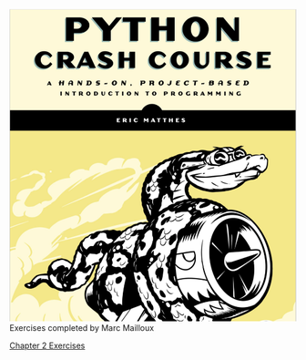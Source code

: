![](https://github.com/marctheshark3/Leopard-Shark-Code-Repo/blob/master/misc/python_crash_course.png)
Exercises completed by Marc Mailloux

[Chapter 2 Exercises](https://github.com/marctheshark3/Leopard-Shark-Code-Repo/tree/master/Python_Crash_Course_Coding_Tutorial/Chapter_2_Variables_simple_data_types)

